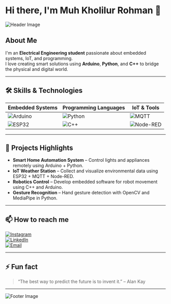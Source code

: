 # Hi there, I'm Muh Kholilur Rohman 👋

![Header Image](https://raw.githubusercontent.com/kholilur/kholilur/main/assets/header-image.jpg)

## About Me

I'm an **Electrical Engineering student** passionate about embedded systems, IoT, and programming.  
I love creating smart solutions using **Arduino**, **Python**, and **C++** to bridge the physical and digital world.

---

## 🛠️ Skills & Technologies

| Embedded Systems | Programming Languages | IoT & Tools         |
|------------------|-----------------------|---------------------|
| ![Arduino](https://img.shields.io/badge/Arduino-00979D?style=for-the-badge&logo=arduino&logoColor=white) | ![Python](https://img.shields.io/badge/Python-3776AB?style=for-the-badge&logo=python&logoColor=white) | ![MQTT](https://img.shields.io/badge/MQTT-FF6F00?style=for-the-badge&logo=mqtt&logoColor=white) |
| ![ESP32](https://img.shields.io/badge/ESP32-32A852?style=for-the-badge&logo=esp32&logoColor=white) | ![C++](https://img.shields.io/badge/C++-00599C?style=for-the-badge&logo=c%2B%2B&logoColor=white) | ![Node-RED](https://img.shields.io/badge/Node--RED-4A154B?style=for-the-badge&logo=node-red&logoColor=white) |

---

## 🚀 Projects Highlights

- **Smart Home Automation System** – Control lights and appliances remotely using Arduino + Python.
- **IoT Weather Station** – Collect and visualize environmental data using ESP32 + MQTT + Node-RED.
- **Robotics Control** – Develop embedded software for robot movement using C++ and Arduino.
- **Gesture Recognition** – Hand gesture detection with OpenCV and MediaPipe in Python.

---

## 📫 How to reach me

[![Instagram](https://img.shields.io/badge/Instagram-E4405F?style=for-the-badge&logo=instagram&logoColor=white)](https://www.instagram.com/kholilur__?utm_source=qr&igsh=MWJrMmNrdnJ5NmN6eA==)  
[![LinkedIn](https://img.shields.io/badge/LinkedIn-0077B5?style=for-the-badge&logo=linkedin&logoColor=white)](https://www.linkedin.com/in/muhammad-kholilur-rohman-9bb171335?utm_source=share&utm_campaign=share_via&utm_content=profile&utm_medium=android_app)  
[![Email](https://img.shields.io/badge/Email-D14836?style=for-the-badge&logo=gmail&logoColor=white)](mailto:salsa27568@contoh.com)

---

## ⚡ Fun fact

> “The best way to predict the future is to invent it.” – Alan Kay

---

![Footer Image](https://raw.githubusercontent.com/kholilur/kholilur/main/assets/footer-image.jpg)
